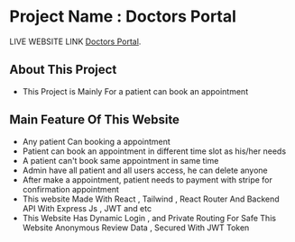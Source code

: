 # Project Name : Doctors Portal

LIVE WEBSITE LINK [Doctors Portal](https://doctors-portal-72e69.web.app/).

## About This Project
- This Project is Mainly For a patient can book an appointment

## Main Feature Of This Website 
- Any patient Can booking a appointment
- Patient can book an appointment in different time slot as his/her needs
- A patient can't book same appointment in same time
- Admin have all patient and all users access, he can delete anyone
- After make a appointment, patient needs to payment with stripe for confirmation appointment 
- This website Made With React , Tailwind , React Router And Backend API With Express Js , JWT and etc
- This Website Has Dynamic Login , and Private Routing For Safe This Website Anonymous Review Data , Secured With JWT Token